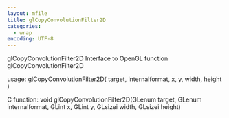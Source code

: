 ```yaml
---
layout: mfile
title: glCopyConvolutionFilter2D
categories:
  - wrap
encoding: UTF-8
---
```


glCopyConvolutionFilter2D  Interface to OpenGL function glCopyConvolutionFilter2D

usage:  glCopyConvolutionFilter2D( target, internalformat, x, y, width, height )

C function:  void glCopyConvolutionFilter2D(GLenum target, GLenum internalformat, GLint x, GLint y, GLsizei width, GLsizei height)
